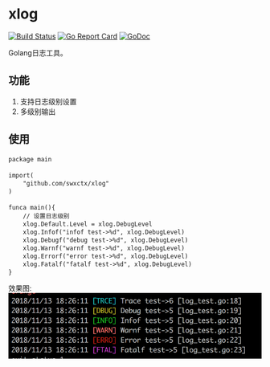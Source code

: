 # xlog
[![Build Status](https://travis-ci.org/swxctx/xlog.svg?branch=master)](https://travis-ci.org/swxctx/xlog)
[![Go Report Card](https://goreportcard.com/badge/github.com/swxctx/xlog)](https://goreportcard.com/report/github.com/swxctx/xlog)
[![GoDoc](http://godoc.org/github.com/swxctx/xlog?status.svg)](http://godoc.org/github.com/swxctx/xlog)

Golang日志工具。

## 功能
1. 支持日志级别设置  
2. 多级别输出  

## 使用
```
package main

import(
    "github.com/swxctx/xlog"
)

funca main(){
    // 设置日志级别
    xlog.Default.Level = xlog.DebugLevel
    xlog.Infof("infof test->%d", xlog.DebugLevel)
    xlog.Debugf("debug test->%d", xlog.DebugLevel)
    xlog.Warnf("warnf test->%d", xlog.DebugLevel)
    xlog.Errorf("error test->%d", xlog.DebugLevel)
    xlog.Fatalf("fatalf test->%d", xlog.DebugLevel)
}
```  
  
效果图:
![XLOG](https://github.com/swxctx/xlog/blob/master/img/golang.png)
